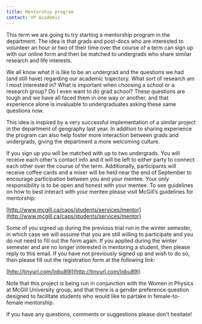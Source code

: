```yaml
---
title: Mentorship program
contact: VP Academic
---
```


This term we are going to try starting a mentorship program in the department. The idea is that grads and post-docs who are interested to volunteer an hour or two of their time over the course of a term can sign up with our online form and then be matched to undergrads who share similar research and life interests.
 
We all know what it is like to be an undergrad and the questions we had (and still have) regarding our academic trajectory. What sort of research am I most interested in? What is important when choosing a school or a research group? Do I even want to do grad school? These questions are tough and we have all faced them in one way or another, and that experience alone is invaluable to undergraduates asking these same questions now.
 
This idea is inspired by a very successful implementation of a similar project in the department of geography last year. In addition to sharing experience the program can also help foster more interaction between grads and undergrads, giving the department a more welcoming culture.
 
If you sign up you will be matched with up to two undergrads. You will receive each other's contact info and it will be left to either party to connect each other over the course of the term.  Additionally, participants will receive coffee cards and a mixer will be held near the end of September to encourage participation between you and your mentee. Your only responsibility is to be open and honest with your mentee.  To see guidelines on how to best interact with your mentee please visit McGill’s guidelines for mentorship:

[http://www.mcgill.ca/caps/students/services/mentor](http://www.mcgill.ca/caps/students/services/mentor)

Some of you signed up during the previous trial run in the winter semester, in which case we will assume that you are still willing to participate and you do not need to fill out the form again.  If you applied during the winter semester and are no longer interested in mentoring a student, then please reply to this email.  If you have not previously signed up and wish to do so, then please fill out the registration form at the following link:

[http://tinyurl.com/lobu89l](http://tinyurl.com/lobu89l)

Note that this project is being run in conjunction with the Women in Physics at McGill University group, and that there is a gender preference question designed to facilitate students who would like to partake in female-to-female mentorship.
 
If you have any questions, comments or suggestions please don't hesitate!